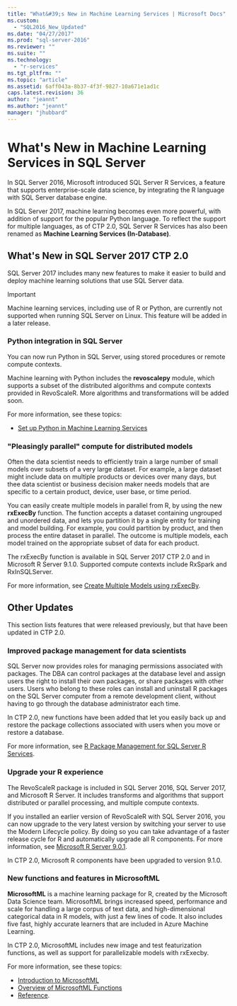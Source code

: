 ```yaml
---
title: "What&#39;s New in Machine Learning Services | Microsoft Docs"
ms.custom: 
  - "SQL2016_New_Updated"
ms.date: "04/27/2017"
ms.prod: "sql-server-2016"
ms.reviewer: ""
ms.suite: ""
ms.technology: 
  - "r-services"
ms.tgt_pltfrm: ""
ms.topic: "article"
ms.assetid: 6aff043a-8b37-4f3f-9827-10a671e1ad1c
caps.latest.revision: 36
author: "jeannt"
ms.author: "jeannt"
manager: "jhubbard"
---
```

# What's New in Machine Learning Services in SQL Server

In SQL Server 2016, Microsoft introduced SQL Server R Services, a feature that supports enterprise-scale data science, by integrating the R language with SQL Server database engine.

In SQL Server 2017, machine learning becomes even more powerful, with addition of support for the popular Python language. To reflect the support for multiple languages, as of CTP 2.0, SQL Server R Services has also been renamed as **Machine Learning Services (In-Database)**.

## What's New in SQL Server 2017 CTP 2.0

SQL Server 2017 includes many new features to make it easier to build and deploy machine learning solutions that use SQL Server data.

> [!IMPORTANT]
> 
> Machine learning services, including use of R or Python, are currently not supported when running SQL Server on Linux. This feature will be added in a later release.

### Python integration in SQL Server

You can now run Python in SQL Server, using stored procedures or remote compute contexts.

Machine learning with Python includes the **revoscalepy** module, which supports a subset of the distributed algorithms and compute contexts provided in RevoScaleR. More algorithms and transformations will be added soon.

For more information, see these topics:

+ [Set up Python in Machine Learning Services](../advanced-analytics/python/setup-python-machine-learning-services.md)

### "Pleasingly parallel" compute for distributed models

Often the data scientist needs to efficiently train a large number of small models over subsets of a very large dataset. For example, a large dataset might include data on multiple products or devices over many days, but thee data scientist or business decision maker needs models that are specific to a certain product, device, user base, or time period.

You can easily create multiple models in parallel from R, by using the new **rxExecBy** function. The function accepts a dataset containing ungrouped and unordered data, and lets you partition it by a single entity for training and model building. For example, you could partition by product, and then process the entire dataset in parallel. The outcome is multiple models, each model trained on the appropriate subset of data for each product.

The rxExecBy function is available in SQL Server 2017 CTP 2.0 and in Microsoft R Server 9.1.0. Supported compute contexts include RxSpark and RxInSQLServer.

For more information, see [Create Multiple Models using rxExecBy](../advanced-analytics/r/creating-multiple-models-using-rxexecby.md).


## Other Updates

This section lists features that were released previously, but that have been updated in CTP 2.0.

### Improved package management for data scientists

SQL Server now provides roles for managing permissions associated with packages. The DBA can control packages at the database level and assign users the right to install their own packages, or share packages with other users. Users who belong to these roles can install and uninstall R packages on the SQL Server computer from a remote development client, without having to go through the database administrator each time.

In CTP 2.0, new functions have been added that let you easily back up and restore the package collections associated with users when you move or restore a database.

For more information, see [R Package Management for SQL Server R Services](../advanced-analytics/r/r-package-management-for-sql-server-r-services.md). 

### Upgrade your R experience

The RevoScaleR package is included in SQL Server 2016, SQL Server 2017, and Microsoft R Server. It includes transforms and algorithms that support distributed or parallel processing, and multiple compute contexts.
  
If you installed an earlier version of RevoScaleR with SQL Server 2016, you can now upgrade to the very latest version by switching your server to use the Modern Lifecycle policy. By doing so you can take advantage of a faster release cycle for R and automatically upgrade all R components. For more information, see [Microsoft R Server 9.0.1](https://msdn.microsoft.com/microsoft-r/rserver-whats-new).

In CTP 2.0, Microsoft R components have been upgraded to version 9.1.0.

### New functions and features in MicrosoftML

**MicrosoftML** is a machine learning package for R, created by the Microsoft Data Science team. MicrosoftML brings increased speed, performance and scale for handling a large corpus of text data, and high-dimensional categorical data in R models, with just a few lines of code. It also includes five fast, highly accurate learners that are included in Azure Machine Learning.
   
In CTP 2.0, MicrosoftML includes new image and test featurization functions, as well as support for parallelizable models with rxExecby.

For more information, see these topics:

+ [Introduction to MicrosoftML](https://msdn.microsoft.com/microsoft-r/microsoftml-introduction)
+ [Overview of MicrosoftML Functions](https://msdn.microsoft.com/microsoft-r/overview-microsoftml-functions)
+ [Reference](https://msdn.microsoft.com/microsoft-r/microsoftml/microsoftml).


